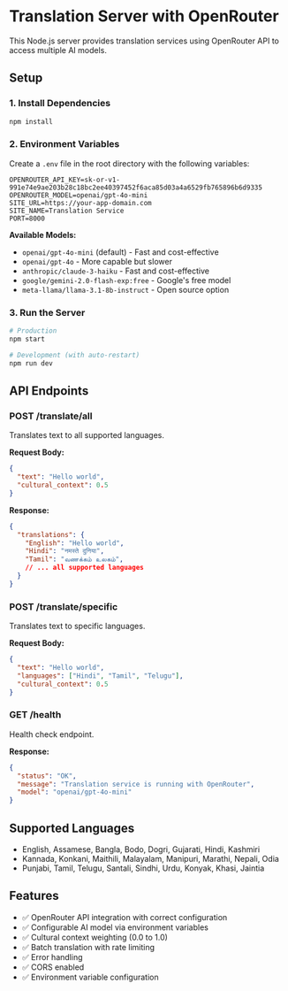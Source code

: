 # Translation Server with OpenRouter

This Node.js server provides translation services using OpenRouter API to access multiple AI models.

## Setup

### 1. Install Dependencies
```bash
npm install
```

### 2. Environment Variables
Create a `.env` file in the root directory with the following variables:

```env
OPENROUTER_API_KEY=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
OPENROUTER_MODEL=openai/gpt-4o-mini
SITE_URL=https://your-app-domain.com
SITE_NAME=Translation Service
PORT=8000
```

**Available Models:**
- `openai/gpt-4o-mini` (default) - Fast and cost-effective
- `openai/gpt-4o` - More capable but slower
- `anthropic/claude-3-haiku` - Fast and cost-effective
- `google/gemini-2.0-flash-exp:free` - Google's free model
- `meta-llama/llama-3.1-8b-instruct` - Open source option

### 3. Run the Server
```bash
# Production
npm start

# Development (with auto-restart)
npm run dev
```

## API Endpoints

### POST /translate/all
Translates text to all supported languages.

**Request Body:**
```json
{
  "text": "Hello world",
  "cultural_context": 0.5
}
```

**Response:**
```json
{
  "translations": {
    "English": "Hello world",
    "Hindi": "नमस्ते दुनिया",
    "Tamil": "வணக்கம் உலகம்",
    // ... all supported languages
  }
}
```

### POST /translate/specific
Translates text to specific languages.

**Request Body:**
```json
{
  "text": "Hello world",
  "languages": ["Hindi", "Tamil", "Telugu"],
  "cultural_context": 0.5
}
```

### GET /health
Health check endpoint.

**Response:**
```json
{
  "status": "OK",
  "message": "Translation service is running with OpenRouter",
  "model": "openai/gpt-4o-mini"
}
```

## Supported Languages
- English, Assamese, Bangla, Bodo, Dogri, Gujarati, Hindi, Kashmiri
- Kannada, Konkani, Maithili, Malayalam, Manipuri, Marathi, Nepali, Odia
- Punjabi, Tamil, Telugu, Santali, Sindhi, Urdu, Konyak, Khasi, Jaintia

## Features
- ✅ OpenRouter API integration with correct configuration
- ✅ Configurable AI model via environment variables
- ✅ Cultural context weighting (0.0 to 1.0)
- ✅ Batch translation with rate limiting
- ✅ Error handling
- ✅ CORS enabled
- ✅ Environment variable configuration 